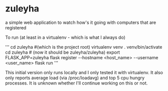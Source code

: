 # zuleyha
a simple web application to watch how's it going with computers that are registered

To run (at least in a virtualenv - which is what I always do) 

'''
cd zuleyha #(which is the project root)
virtualenv venv
. venv/bin/activate
cd zuleyha # (now it should be zuleyha/zuleyha)
export FLASK_APP=zuleyha
flask register --hostname <host_name> --username <user_name>
flask run
'''

This initial version only runs locally and I only tested it with virtualenv. 
It also only reports average load (via /proc/loadavg) and top 5 cpu hungry processes.
It is unknown whether I'll continue working on this or not. 
